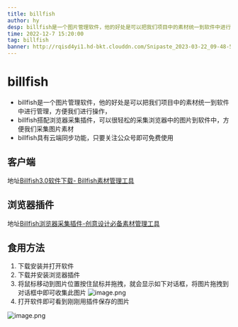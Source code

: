 ```yaml
---
title: billfish
author: hy
desp: billfish是一个图片管理软件，他的好处是可以把我们项目中的素材统一到软件中进行管理，方便我们进行操作，官网地址：https://www.billfish.cn/
time: 2022-12-7 15:20:00
tag: billfish
banner: http://rqisd4yi1.hd-bkt.clouddn.com/Snipaste_2023-03-22_09-48-56.png
---
```


# billfish

* billfish是一个图片管理软件，他的好处是可以把我们项目中的素材统一到软件中进行管理，方便我们进行操作，
* billfish搭配浏览器采集插件，可以很轻松的采集浏览器中的图片到软件中，方便我们采集图片素材
* billfish具有云端同步功能，只要关注公众号即可免费使用

## 客户端

地址[Billfish3.0软件下载- Billfish素材管理工具](https://www.billfish.cn/product)

## 浏览器插件

地址[Billfish浏览器采集插件-创意设计必备素材管理工具](https://www.billfish.cn/extension)

## 食用方法

1. 下载安装并打开软件
2. 下载并安装浏览器插件
3. 将鼠标移动到图片位置按住鼠标并拖拽，就会显示如下对话框，将图片拖拽到对话框中即可收集此图片
![image.png](http://rqisd4yi1.hd-bkt.clouddn.com/20230322100057.png)
4. 打开软件即可看到刚刚用插件保存的图片

 ![image.png](http://rqisd4yi1.hd-bkt.clouddn.com/20230322100340.png)

